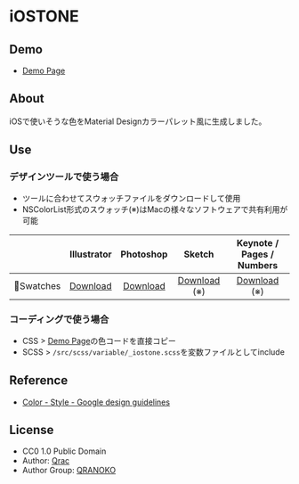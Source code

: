 # iOSTONE

## Demo

- [Demo Page][link-demo]

## About

iOSで使いそうな色をMaterial Designカラーパレット風に生成しました。

## Use

### デザインツールで使う場合

- ツールに合わせてスウォッチファイルをダウンロードして使用
- NSColorList形式のスウォッチ(※)はMacの様々なソフトウェアで共有利用が可能

|     | Illustrator | Photoshop | Sketch | Keynote / Pages / Numbers |
|:---:|:---:|:---:|:---:|:---:|
| Swatches | [Download][link-dl-a1] | [Download][link-dl-a1] | [Download][link-dl-a2] (※) | [Download][link-dl-a2] (※) |

### コーディングで使う場合

- CSS > [Demo Page][link-demo]の色コードを直接コピー
- SCSS > `/src/scss/variable/_iostone.scss`を変数ファイルとしてinclude

## Reference

- [Color - Style - Google design guidelines](https://material.google.com/style/color.html#color-color-palette)

## License

- CC0 1.0 Public Domain
- Author: [Qrac][link-twitter]
- Author Group: [QRANOKO][link-qranoko]

[link-demo]:https://qrac.github.io/iostone/
[link-dl-a1]:https://qrac.github.io/iostone/dist/swatches-iostone.ase
[link-dl-a2]:https://qrac.github.io/iostone/dist/swatches-iostone.clr
[link-dl-b1]:https://qrac.github.io/iostone/dist/template-iostone.ai
[link-twitter]:https://twitter.com/Qrac_JP
[link-qranoko]:https://qranoko.jp